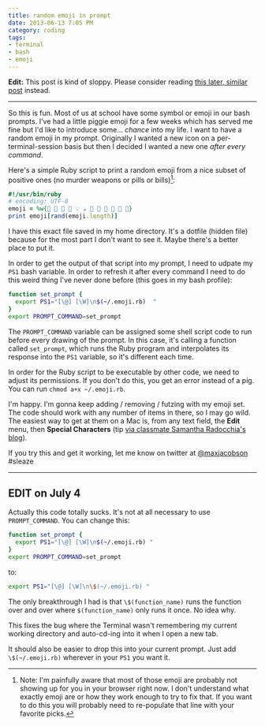 ```yaml
---
title: random emoji in prompt
date: 2013-06-13 7:05 PM
category: coding
tags:
- terminal
- bash
- emoji
---
```


**Edit:** This post is kind of sloppy.
Please consider reading [this later, similar post](/2016/the-first-useful-thing-i-wrote-in-rust/) instead.

---

So this is fun. Most of us at school have some symbol or emoji in our bash prompts. I've had a little piggie emoji for a few weeks which has served me fine but I'd like to introduce some... *chance* into my life. I want to have a random emoji in my prompt. Originally I wanted a new icon on a per-terminal-session basis but then I decided I wanted a new one *after every command*.

Here's a simple Ruby script to print a random emoji from a nice subset of positive ones (no murder weapons or pills or bills)[^encodingmakesmesad]:

[^encodingmakesmesad]: Note: I'm painfully aware that most of those emoji are probably not showing up for you in your browser right now. I don't understand what exactly emoji are or how they work enough to try to fix that. If you want to do this you will probably need to re-populate that line with your favorite picks.

```ruby
#!/usr/bin/ruby
# encoding: UTF-8
emoji = %w{🐖 🐊 🐗 💾 💡 ☕ 🍆 🍆 🍆 🍆 🎈 👾}
print emoji[rand(emoji.length)]
```

I have this exact file saved in my home directory. It's a dotfile (hidden file) because for the most part I don't want to see it. Maybe there's a better place to put it.

In order to get the output of that script into my prompt, I need to udpate my `PS1` bash variable. In order to refresh it after every command I need to do this weird thing I've never done before (this goes in my bash profile):

```bash
function set_prompt {
  export PS1="[\@] [\W]\n$(~/.emoji.rb)  "
}
export PROMPT_COMMAND=set_prompt
```

The `PROMPT_COMMAND` variable can be assigned some shell script code to run before every drawing of the prompt. In this case, it's calling a function called `set_prompt`, which runs the Ruby program and interpolates its response into the `PS1` variable, so it's different each time.

In order for the Ruby script to be executable by other code, we need to adjust its permissions. If you don't do this, you get an error instead of a pig. You can run `chmod a+x ~/.emoji.rb`.

I'm happy. I'm gonna keep adding / removing / futzing with my emoji set. The code should work with any number of items in there, so I may go wild. The easiest way to get at them on a Mac is, from any text field, the **Edit** menu, then **Special Characters** (tip [via classmate Samantha Radocchia's blog](http://blog.samantharadocchia.com/post/52272246893/heres-how-customize-the-command-line-by-adding-emoji)).

If you try this and get it working, let me know on twitter at [@maxjacobson](http://twitter.com/maxjacobson) #sleaze

* * *

## EDIT on July 4

Actually this code totally sucks. It's not at all necessary to use `PROMPT_COMMAND`. You can change this:

```bash
function set_prompt {
  export PS1="[\@] [\W]\n$(~/.emoji.rb) "
}
export PROMPT_COMMAND=set_prompt
```

to:

```bash
export PS1="[\@] [\W]\n\$(~/.emoji.rb) "
```

The only breakthrough I had is that `\$(function_name)` runs the function over and over where `$(function_name)` only runs it once. No idea why.

This fixes the bug where the Terminal wasn't remembering my current working directory and auto-cd-ing into it when I open a new tab.

It should also be easier to drop this into your current prompt. Just add `\$(~/.emoji.rb)` wherever in your `PS1` you want it.

